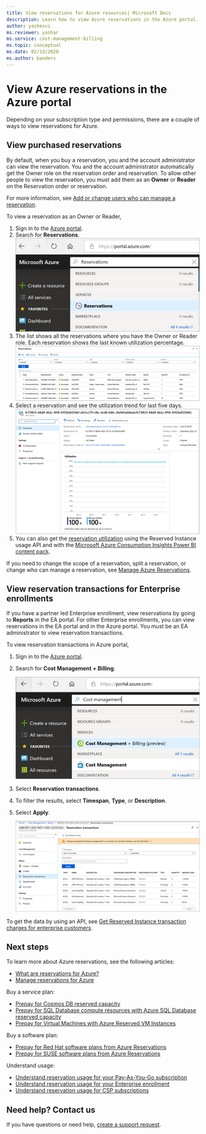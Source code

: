 ```yaml
---
title: View reservations for Azure resources| Microsoft Docs
description: Learn how to view Azure reservations in the Azure portal.
author: yashesvi
ms.reviewer: yashar
ms.service: cost-management-billing
ms.topic: conceptual
ms.date: 02/13/2020
ms.author: banders
---
```


# View Azure reservations in the Azure portal

Depending on your subscription type and permissions, there are a couple of ways to view reservations for Azure.

## View purchased reservations

By default, when you buy a reservation, you and the account administrator can view the reservation. You and the account administrator automatically get the Owner role on the reservation order and reservation. To allow other people to view the reservation, you must add them as an **Owner** or **Reader** on the Reservation order or reservation.

For more information, see [Add or change users who can manage a reservation](manage-reserved-vm-instance.md#add-or-change-users-who-can-manage-a-reservation).

To view a reservation as an Owner or Reader,

1. Sign in to the [Azure portal](https://portal.azure.com).
2. Search for **Reservations**.
    ![Screenshot that shows Azure portal search](./media/view-reservations/portal-reservation-search.png)  
3. The list shows all the reservations where you have the Owner or Reader role. Each reservation shows the last known utilization percentage.  
    ![Example showing a list of reservations](./media/view-reservations/view-reservations.png)
4. Select a reservation and see the utilization trend for last five days.  
    ![Example showing reservation utilization trend](./media/view-reservations/reservation-utilization.png)
5. You can also get the [reservation utilization](/rest/api/billing/enterprise/billing-enterprise-api-reserved-instance-usage) using the Reserved Instance usage API and with the [Microsoft Azure Consumption Insights Power BI content pack](/power-bi/service-connect-to-azure-consumption-insights).

If you need to change the scope of a reservation, split a reservation, or change who can manage a reservation, see [Manage Azure Reservations](manage-reserved-vm-instance.md).

## View reservation transactions for Enterprise enrollments

 If you have a partner led Enterprise enrollment, view reservations by going to **Reports** in the EA portal. For other Enterprise enrollments, you can view reservations in the EA portal and in the Azure portal. You must be an EA administrator to view reservation transactions.

To view reservation transactions in Azure portal,

1. Sign in to the [Azure portal](https://portal.azure.com).
1. Search for **Cost Management + Billing**.

    ![Screenshot that shows Azure portal search](./media/view-reservations/portal-cm-billing-search.png)

1. Select **Reservation transactions**.
1. To filter the results, select  **Timespan**, **Type**, or **Description**.
1. Select **Apply**.

    ![Screenshot that shows reservation transactions results](./media/view-reservations/portal-billing-reservation-transaction-results.png)

To get the data by using an API, see [Get Reserved Instance transaction charges for enterprise customers](/rest/api/billing/enterprise/billing-enterprise-api-reserved-instance-charges).

## Next steps

To learn more about Azure reservations, see the following articles:

- [What are reservations for Azure?](save-compute-costs-reservations.md)
- [Manage reservations for Azure](manage-reserved-vm-instance.md)

Buy a service plan:

- [Prepay for Cosmos DB reserved capacity](../../cosmos-db/cosmos-db-reserved-capacity.md)
- [Prepay for SQL Database compute resources with Azure SQL Database reserved capacity](../../sql-database/sql-database-reserved-capacity.md)
- [Prepay for Virtual Machines with Azure Reserved VM Instances](../../virtual-machines/windows/prepay-reserved-vm-instances.md)

Buy a software plan:

- [Prepay for Red Hat software plans from Azure Reservations](../../virtual-machines/linux/prepay-rhel-software-charges.md)
- [Prepay for SUSE software plans from Azure Reservations](../../virtual-machines/linux/prepay-suse-software-charges.md)

Understand usage:

- [Understand reservation usage for your Pay-As-You-Go subscription](understand-reserved-instance-usage.md)
- [Understand reservation usage for your Enterprise enrollment](understand-reserved-instance-usage-ea.md)
- [Understand reservation usage for CSP subscriptions](https://docs.microsoft.com/partner-center/azure-reservations)

## Need help? Contact us

If you have questions or need help,  [create a support request](https://go.microsoft.com/fwlink/?linkid=2083458).
